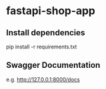# fastapi-shop-app

## Install dependencies
pip install -r requirements.txt

## Swagger Documentation
e.g. http://127.0.0.1:8000/docs